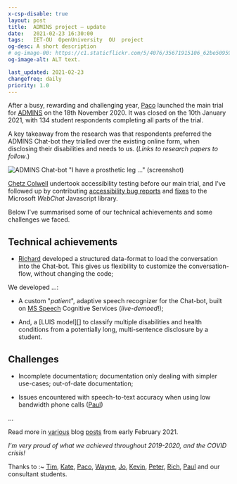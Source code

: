 ```yaml
---
x-csp-disable: true
layout: post
title:  ADMINS project — update
date:   2021-02-23 16:30:00
tags:   IET-OU  OpenUniversity  OU  project
og-desc: A short description
# og-image-00: https://c1.staticflickr.com/5/4076/35671915106_62be509598_z.jpg
og-image-alt: ALT text.

last_updated: 2021-02-23
changefreq: daily
priority: 1.0
---
```


After a busy, rewarding and challenging year,
[Paco][] launched the main trial for [ADMINS][] on the 18th November 2020.
It was closed on the 10th January 2021, with 134 student respondents completing all parts of the trial.

A key takeaway from the research was that respondents preferred the ADMINS Chat-bot they trialled
over the existing online form, when disclosing their disabilities and needs to us.
(_Links to research papers to follow_.)

![ADMINS Chat-bot "I have a prosthetic leg …" (screenshot)][cb-1]

[Chetz Colwell][chetz] undertook accessibility testing before our main trial, and
I've followed up by contributing [accessibility bug reports][bug] and [fixes][pr]
to the Microsoft _WebChat_ Javascript library.

Below I've summarised some of our technical achievements and some challenges we faced.

## Technical achievements

* [Richard][rich] developed a structured data-format to load the conversation into the Chat-bot.
  This gives us flexibility to customize the conversation-flow, without changing the code;

We developed …:

* A custom "_patient_", adaptive speech recognizer for the Chat-bot,
  built on [MS Speech][] Cognitive Services (_live-demoed_!);

* And, a [LUIS model][] to classify multiple disabilities and health conditions
  from a potentially long, multi-sentence disclosure by a student.

## Challenges

* Incomplete documentation; documentation only dealing with simpler use-cases; out-of-date documentation;

* Issues encountered with speech-to-text accuracy when using low bandwidth phone calls ([Paul][])

…

Read more in [various][ms-2021] blog [posts][five] from early February 2021.

_I'm very proud of what we achieved throughout 2019-2020, and the COVID crisis!_

Thanks to :~ [Tim][], [Kate][], [Paco][], [Wayne][], [Jo][],
[Kevin][], [Peter][], [Rich][], [Paul][] and our consultant students.

[chatbot-img-1]: https://photos.app.goo.gl/Dx8nmr48TZpgRpoZA
[cb-1]: https://lh3.googleusercontent.com/pw/ACtC-3ca8AG0J8Zwqz_j6sChUENIM8KrXGBHxqTPyI7dE-Jq39C0AJWvfyQkIfYKFh02-tEMxTMaULv2F4i4-OBcmv4Yxkp-UtvWbL7GGCsniotGt0KSIQtvR5jonLdOURPc2zQbYEyGhs_U_XhVmCNATsDZFQ=w1209-h1704-no?authuser=0
  "ADMINS Chat-bot “I have a prosthetic leg …“ (screenshot)"
[admins]: https://nick.freear.org.uk/2019/10/22/admins-project.html
  "Assistants to the Disclosure and Management of Information about Needs and Support (ADMINS)"
[project]: https://iet.open.ac.uk/projects/admins
  "Assistants to the Disclosure and Management of Information about Needs and Support (ADMINS)"
[luis]: https://eu.luis.ai/ "Language Understanding (LUIS), Microsoft"
[ms speech]: https://speech.microsoft.com/# "Speech Studio, Microsoft"
[tim]: https://iet.open.ac.uk/people/tim.coughlan "Tim Coughlan, academic (PI)"
[kate]: http://wels.open.ac.uk/people/kml322 "Kate Lister, academic"
[wayne]: https://researchgate.net/profile/Wayne-Holmes-2 "Wayne Holmes, academic"
[paco]: https://iet.open.ac.uk/people/francisco.iniesto
  "Francisco Iniesto, academic"
[ian]: http://www.open.ac.uk/people/ik3399
  "Ian Kenny, Visiting Fellow and OU student"
[jo]: https://linkedin.com/in/joanne-watts-8b66b83a/
  "Joanne Watts, Project Manager"
[kevin]: https://iet.open.ac.uk/people/kevin.mcleod
  "Kevin McLeod, Senior Learning and Teaching Technologies Manager"
[peter]: https://iet.open.ac.uk/people/peter.devine
  "Peter Devine, Educational Technology Designer"
[rich]: https://iet.open.ac.uk/people/richard.greenwood#biography
  "Richard Greenwood, Edu Tech. developer"
[nick]: https://iet.open.ac.uk/people/nick.freear
  "Nick Freear, Edu Tech. developer"
[paul]: http://www.open.ac.uk/people/pam3
  "Paul Maher, Senior Product Development Manager (Emerging Tech)"
[paul fb]: https://facebook.com/paul.maher.98
[chetz]: https://linkedin.com/in/chetz-colwell-5a980510/
  "Dr Chetz Colwell Accessibility expert - Learning & Teaching"
[five]: https://ounews.co/education-languages-health/education/five-ways-the-ous-new-chatbot-can-support-disabled-students/
  "Five ways the OU’s new chatbot can support disabled students, By James Cantwell, January 29, 2021"
[res]: http://www.open.ac.uk/research/news/ou-trials-chatbots-support-students-disabilities
  "OU trials chatbots to support students with disabilities, ~3rd February 2021"
[ms-2021]: https://blogs.microsoft.com/accessibility/ai4aedugrants2021/
  "Reimagining the Future of Accessible Education with AI, Microsoft blog, 3rd Febraury 2021"
[bug]: https://github.com/microsoft/BotFramework-WebChat/issues/3655
  "Accessibility issues found during ADMINS testing, Bug #3655"
[pr]: https://github.com/microsoft/BotFramework-WebChat/pull/3669
  "Allow implementors to change the WAI-ARIA role of the container (#3658), Pull request #3669"

[End]: //.
